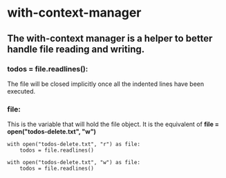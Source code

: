 # with-context-manager

## The with-context manager is a helper to better handle file reading and writing.

### todos = file.readlines():
The file will be closed implicitly once all the indented lines have been executed.

### file:
This is the variable that will hold the file object. It is the equivalent of **file = open("todos-delete.txt", "w")**

```
with open("todos-delete.txt", "r") as file:
    todos = file.readlines()

with open("todos-delete.txt", "w") as file:
    todos = file.readlines()
```